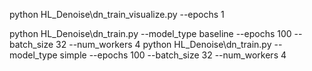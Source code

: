 python HL_Denoise\dn_train_visualize.py --epochs 1

python HL_Denoise\dn_train.py --model_type baseline --epochs 100 --batch_size 32 --num_workers 4
python HL_Denoise\dn_train.py --model_type simple --epochs 100 --batch_size 32 --num_workers 4